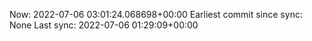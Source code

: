 Now: 2022-07-06 03:01:24.068698+00:00 Earliest commit since sync: None Last sync: 2022-07-06 01:29:09+00:00
